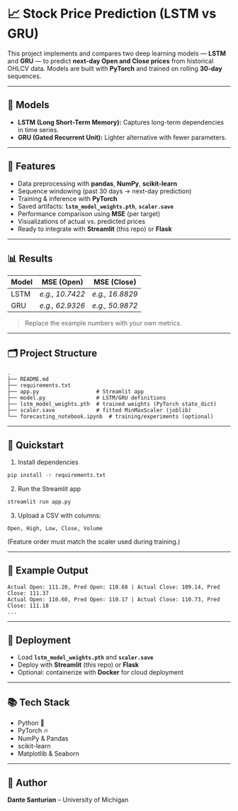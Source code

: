 # 📈 Stock Price Prediction (LSTM vs GRU)

This project implements and compares two deep learning models — **LSTM** and **GRU** — to predict **next-day Open and Close prices** from historical OHLCV data. Models are built with **PyTorch** and trained on rolling **30-day** sequences.

---

## 🧠 Models
- **LSTM (Long Short-Term Memory):** Captures long-term dependencies in time series.
- **GRU (Gated Recurrent Unit):** Lighter alternative with fewer parameters.

---

## 🔧 Features
- Data preprocessing with **pandas**, **NumPy**, **scikit-learn**
- Sequence windowing (past 30 days → next-day prediction)
- Training & inference with **PyTorch**
- Saved artifacts: **`lstm_model_weights.pth`**, **`scaler.save`**
- Performance comparison using **MSE** (per target)
- Visualizations of actual vs. predicted prices
- Ready to integrate with **Streamlit** (this repo) or **Flask**

---

## 📊 Results
| Model | MSE (Open) | MSE (Close) |
|------|-------------|-------------|
| LSTM | _e.g., 10.7422_ | _e.g., 16.8829_ |
| GRU  | _e.g., 62.9326_ | _e.g., 50.9872_ |

> Replace the example numbers with your own metrics.

---

## 🗂 Project Structure
```
.
├── README.md
├── requirements.txt
├── app.py                  # Streamlit app
├── model.py                # LSTM/GRU definitions
├── lstm_model_weights.pth  # trained weights (PyTorch state_dict)
├── scaler.save             # fitted MinMaxScaler (joblib)
└── forecasting_notebook.ipynb  # training/experiments (optional)
```

---

## 🚀 Quickstart
1) Install dependencies  
```bash
pip install -r requirements.txt
```

2) Run the Streamlit app  
```bash
streamlit run app.py
```

3) Upload a CSV with columns:
```
Open, High, Low, Close, Volume
```
(Feature order must match the scaler used during training.)

---

## 🧪 Example Output
```
Actual Open: 111.20, Pred Open: 110.68 | Actual Close: 109.14, Pred Close: 111.37
Actual Open: 110.60, Pred Open: 110.17 | Actual Close: 110.73, Pred Close: 111.18
...
```

---

## 💾 Deployment
- Load **`lstm_model_weights.pth`** and **`scaler.save`**
- Deploy with **Streamlit** (this repo) or **Flask**
- Optional: containerize with **Docker** for cloud deployment

---

## 📚 Tech Stack
- Python 🐍
- PyTorch 🔥
- NumPy & Pandas
- scikit-learn
- Matplotlib & Seaborn

---

## 👤 Author
**Dante Santurian** – University of Michigan

